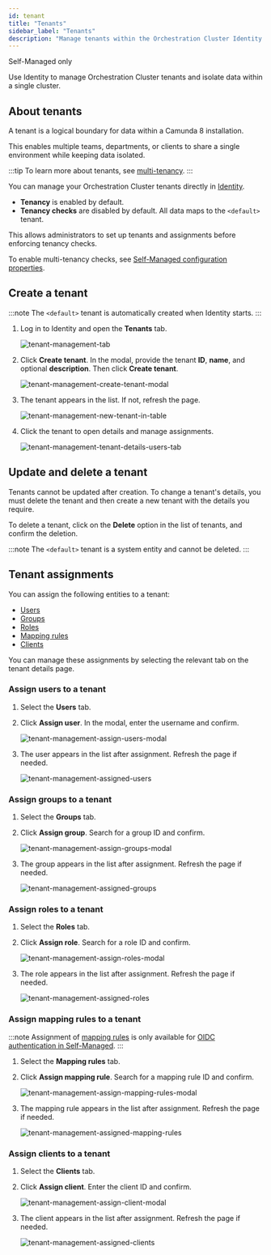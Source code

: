 ```yaml
---
id: tenant
title: "Tenants"
sidebar_label: "Tenants"
description: "Manage tenants within the Orchestration Cluster Identity to logically separate your infrastructure."
---
```


<span class="badge badge--platform">Self-Managed only</span>

Use Identity to manage Orchestration Cluster tenants and isolate data within a single cluster.

## About tenants

A tenant is a logical boundary for data within a Camunda 8 installation.

This enables multiple teams, departments, or clients to share a single environment while keeping data isolated.

:::tip
To learn more about tenants, see [multi-tenancy](../concepts/multi-tenancy.md).
:::

You can manage your Orchestration Cluster tenants directly in [Identity](identity-introduction.md).

- **Tenancy** is enabled by default.
- **Tenancy checks** are disabled by default. All data maps to the `<default>` tenant.

This allows administrators to set up tenants and assignments before enforcing tenancy checks.

To enable multi-tenancy checks, see [Self-Managed configuration properties](/self-managed/components/orchestration-cluster/core-settings/configuration/properties.md#multi-tenancy).

## Create a tenant

:::note
The `<default>` tenant is automatically created when Identity starts.
:::

1. Log in to Identity and open the **Tenants** tab.

   ![tenant-management-tab](./img/tenant-management-tab.png)

2. Click **Create tenant**. In the modal, provide the tenant **ID**, **name**, and optional **description**. Then click **Create tenant**.

   ![tenant-management-create-tenant-modal](./img/tenant-management-create-tenant-modal.png)

3. The tenant appears in the list. If not, refresh the page.

   ![tenant-management-new-tenant-in-table](./img/tenant-management-new-tenant-in-table.png)

4. Click the tenant to open details and manage assignments.

   ![tenant-management-tenant-details-users-tab](./img/tenant-management-tenant-details-users-tab.png)

## Update and delete a tenant

Tenants cannot be updated after creation. To change a tenant's details, you must delete the tenant and then create a new tenant with the details you require.

To delete a tenant, click on the **Delete** option in the list of tenants, and confirm the deletion.

:::note
The `<default>` tenant is a system entity and cannot be deleted.
:::

## Tenant assignments

You can assign the following entities to a tenant:

- [Users](user.md)
- [Groups](group.md)
- [Roles](role.md)
- [Mapping rules](mapping-rules.md)
- [Clients](client.md)

You can manage these assignments by selecting the relevant tab on the tenant details page.

### Assign users to a tenant

1. Select the **Users** tab.
2. Click **Assign user**. In the modal, enter the username and confirm.

   ![tenant-management-assign-users-modal](./img/tenant-management-assign-users-modal.png)

3. The user appears in the list after assignment. Refresh the page if needed.

   ![tenant-management-assigned-users](./img/tenant-management-assigned-users.png)

### Assign groups to a tenant

1. Select the **Groups** tab.
2. Click **Assign group**. Search for a group ID and confirm.

   ![tenant-management-assign-groups-modal](./img/tenant-management-assign-groups-modal.png)

3. The group appears in the list after assignment. Refresh the page if needed.

   ![tenant-management-assigned-groups](./img/tenant-management-assigned-groups.png)

### Assign roles to a tenant

1. Select the **Roles** tab.
2. Click **Assign role**. Search for a role ID and confirm.

   ![tenant-management-assign-roles-modal](./img/tenant-management-assign-roles-modal.png)

3. The role appears in the list after assignment. Refresh the page if needed.

   ![tenant-management-assigned-roles](./img/tenant-management-assigned-roles.png)

### Assign mapping rules to a tenant

:::note
Assignment of [mapping rules](../concepts/access-control/mapping-rules.md) is only available for [OIDC authentication in Self-Managed](../concepts/access-control/connect-to-identity-provider.md#self-managed).
:::

1. Select the **Mapping rules** tab.
2. Click **Assign mapping rule**. Search for a mapping rule ID and confirm.

   ![tenant-management-assign-mapping-rules-modal](./img/tenant-management-assign-mapping-rules-modal.png)

3. The mapping rule appears in the list after assignment. Refresh the page if needed.

   ![tenant-management-assigned-mapping-rules](./img/tenant-management-assigned-mapping-rules.png)

### Assign clients to a tenant

1. Select the **Clients** tab.
2. Click **Assign client**. Enter the client ID and confirm.

   ![tenant-management-assign-client-modal](./img/tenant-management-assign-client-modal.png)

3. The client appears in the list after assignment. Refresh the page if needed.

   ![tenant-management-assigned-clients](./img/tenant-management-assigned-clients.png)
